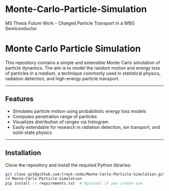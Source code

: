 # Monte-Carlo-Particle-Simulation
MS Thesis Future Work - Charged Particle Transport in a WBG Semiconductor
# Monte Carlo Particle Simulation

This repository contains a simple and extensible Monte Carlo simulation of particle dynamics. The aim is to model the random motion and energy loss of particles in a medium, a technique commonly used in statistical physics, radiation detection, and high-energy particle transport.

---

## Features

- Simulates particle motion using probabilistic energy loss models
- Computes penetration range of particles
- Visualizes distribution of ranges via histogram
- Easily extendable for research in radiation detection, ion transport, and solid-state physics

---

## Installation

Clone the repository and install the required Python libraries:

```bash
git clone git@github.com:traut-code/Monte-Carlo-Particle-Simulation.git
cd Monte-Carlo-Particle-Simulation
pip install -r requirements.txt  # Optional if you create one
